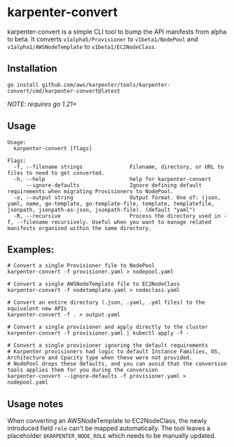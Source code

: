 # karpenter-convert

karpenter-convert is a simple CLI tool to bump the API manifests from alpha to beta.
It converts `v1alpha5/Provisioner` to `v1beta1/NodePool` and `v1alpha1/AWSNodeTemplate` to `v1beta1/EC2NodeClass`.

## Installation 

```
go install github.com/aws/karpenter/tools/karpenter-convert/cmd/karpenter-convert@latest
```
*NOTE:  requires go 1.21+*

## Usage
```console
Usage:
  karpenter-convert [flags]

Flags:
  -f, --filename strings               Filename, directory, or URL to files to need to get converted.
  -h, --help                           help for karpenter-convert
      --ignore-defaults                Ignore defining default requirements when migrating Provisioners to NodePool.
  -o, --output string                  Output format. One of: (json, yaml, name, go-template, go-template-file, template, templatefile, jsonpath, jsonpath-as-json, jsonpath-file). (default "yaml")
  -R, --recursive                      Process the directory used in -f, --filename recursively. Useful when you want to manage related manifests organized within the same directory.
```

## Examples:

```console
# Convert a single Provisioner file to NodePool
karpenter-convert -f provisioner.yaml > nodepool.yaml

# Convert a single AWSNodeTemplate file to EC2NodeClass
karpenter-convert -f nodetemplate.yaml > nodeclass.yaml

# Convert an entire directory (.json, .yaml, .yml files) to the equivalent new APIs
karpenter-convert -f . > output.yaml

# Convert a single provisioner and apply directly to the cluster
karpenter-convert -f provisioner.yaml | kubectl apply -f -

# Convert a single provisioner ignoring the default requirements
# Karpenter provisioners had logic to default Instance Families, OS, Architecture and Cpacity type when these were not provided.
# NodePool drops these defaults, and you can avoid that the conversion tools applies them for you during the conversion
karpenter-convert --ignore-defaults -f provisioner.yaml > nodepool.yaml
```

## Usage notes

When converting an AWSNodeTemplate to EC2NodeClass, the newly introduced field `role` can't be mapped automatically.
The tool leaves a placeholder `$KARPENTER_NODE_ROLE` which needs to be manually updated.
